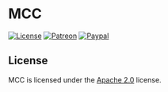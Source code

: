 # MCC

[![License](https://lxgaming.github.io/images/badge/License-Apache%202.0-blue.svg)](https://www.apache.org/licenses/LICENSE-2.0)
[![Patreon](https://lxgaming.github.io/images/badge/Patreon-donate-yellow.svg)](https://www.patreon.com/lxgaming)
[![Paypal](https://lxgaming.github.io/images/badge/Paypal-donate-yellow.svg)](https://www.paypal.com/cgi-bin/webscr?cmd=_s-xclick&hosted_button_id=TVT5B45AHNP9J)

## License
MCC is licensed under the [Apache 2.0](https://www.apache.org/licenses/LICENSE-2.0) license.
